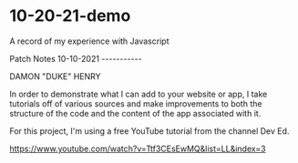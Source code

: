# 10-20-21-demo
A record of my experience with Javascript

Patch Notes 10-10-2021 -----------

DAMON "DUKE" HENRY

In order to demonstrate what I can add to your website or app, I take tutorials off of various sources
and make improvements to both the structure of the code and the content of the app associated with it.

For this project, I'm using a free YouTube tutorial from the channel Dev Ed.

https://www.youtube.com/watch?v=Ttf3CEsEwMQ&list=LL&index=3
